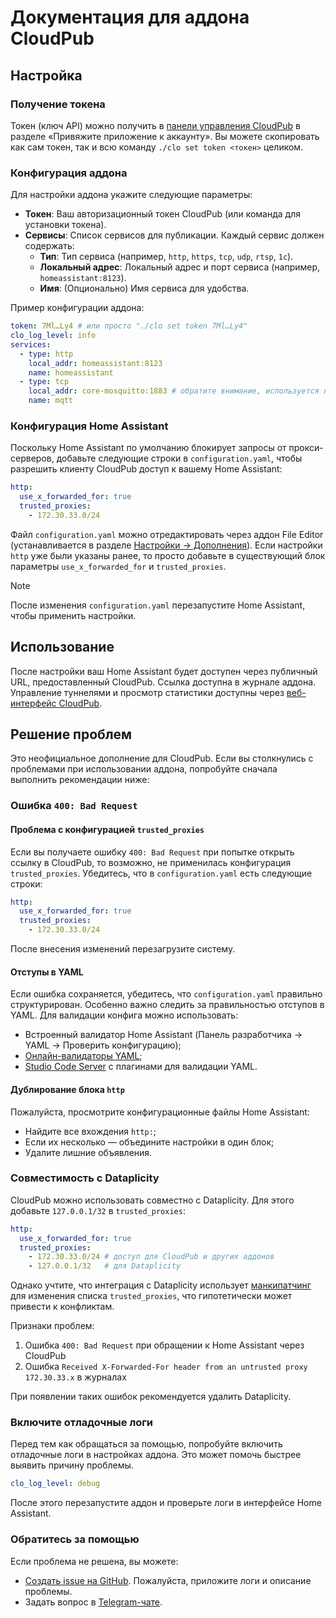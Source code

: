 # Документация для аддона CloudPub

## Настройка

### Получение токена

Токен (ключ API) можно получить в [панели управления CloudPub](https://cloudpub.ru/dashboard/) в разделе «Привяжите приложение к аккаунту». Вы можете скопировать как сам токен, так и всю команду `./clo set token <токен>` целиком.

### Конфигурация аддона

Для настройки аддона укажите следующие параметры:
- **Токен**: Ваш авторизационный токен CloudPub (или команда для установки токена).
- **Сервисы**: Список сервисов для публикации. Каждый сервис должен содержать:
  - **Тип**: Тип сервиса (например, `http`, `https`, `tcp`, `udp`, `rtsp`, `1c`).
  - **Локальный адрес**: Локальный адрес и порт сервиса (например, `homeassistant:8123`).
  - **Имя**: (Опционально) Имя сервиса для удобства.

Пример конфигурации аддона:

```yaml
token: 7Ml…Ly4 # или просто "./clo set token 7Ml…Ly4"
clo_log_level: info
services:
  - type: http
    local_addr: homeassistant:8123
    name: homeassistant
  - type: tcp
    local_addr: core-mosquitto:1883 # обратите внимание, используется порт без поддержки SSL
    name: mqtt
```

### Конфигурация Home Assistant

Поскольку Home Assistant по умолчанию блокирует запросы от прокси-серверов, добавьте следующие строки в `configuration.yaml`, чтобы разрешить клиенту CloudPub доступ к вашему Home Assistant:

```yaml
http:
  use_x_forwarded_for: true
  trusted_proxies:
    - 172.30.33.0/24
```

Файл `configuration.yaml` можно отредактировать через аддон File Editor (устанавливается в разделе [Настройки → Дополнения](https://my.home-assistant.io/create-link/?redirect=supervisor_store)). Если настройки `http` уже были указаны ранее, то просто добавьте в существующий блок параметры `use_x_forwarded_for` и `trusted_proxies`.

> [!NOTE]
> После изменения `configuration.yaml` перезапустите Home Assistant, чтобы применить настройки.

## Использование

После настройки ваш Home Assistant будет доступен через публичный URL, предоставленный CloudPub. Ссылка доступна в журнале аддона. Управление туннелями и просмотр статистики доступны через [веб-интерфейс CloudPub](https://cloudpub.ru/dashboard/).

## Решение проблем

Это неофициальное дополнение для CloudPub. Если вы столкнулись с проблемами при использовании аддона, попробуйте сначала выполнить рекомендации ниже:

### Ошибка `400: Bad Request`

#### Проблема с конфигурацией `trusted_proxies`

Если вы получаете ошибку `400: Bad Request` при попытке открыть ссылку в CloudPub, то возможно, не применилась конфигурация `trusted_proxies`. Убедитесь, что в `configuration.yaml` есть следующие строки:

```yaml
http:
  use_x_forwarded_for: true
  trusted_proxies:
    - 172.30.33.0/24
```

После внесения изменений перезагрузите систему.

#### Отступы в YAML

Если ошибка сохраняется, убедитесь, что `configuration.yaml` правильно структурирован. Особенно важно следить за правильностью отступов в YAML. Для валидации конфига можно использовать:
- Встроенный валидатор Home Assistant (Панель разработчика → YAML → Проверить конфигурацию);
- [Онлайн-валидаторы YAML](yamllint.com);
- [Studio Code Server](https://github.com/hassio-addons/addon-vscode) с плагинами для валидации YAML.

#### Дублирование блока `http`

Пожалуйста, просмотрите конфигурационные файлы Home Assistant:
- Найдите все вхождения `http:`;
- Если их несколько — объедините настройки в один блок;
- Удалите лишние объявления.

### Совместимость с Dataplicity

CloudPub можно использовать совместно с Dataplicity. Для этого добавьте `127.0.0.1/32` в `trusted_proxies`:

```yaml
http:
  use_x_forwarded_for: true
  trusted_proxies:
    - 172.30.33.0/24 # доступ для CloudPub и других аддонов
    - 127.0.0.1/32   # для Dataplicity
```

Однако учтите, что интеграция с Dataplicity использует [манкипатчинг](https://github.com/AlexxIT/Dataplicity/blob/d7c195d8a754ba0cdfbeee9954db3f14086ab3a3/custom_components/dataplicity/utils.py#L28-L51) для изменения списка `trusted_proxies`, что гипотетически может привести к конфликтам.

Признаки проблем:
1. Ошибка `400: Bad Request` при обращении к Home Assistant через CloudPub
2. Ошибка `Received X-Forwarded-For header from an untrusted proxy 172.30.33.x` в журналах

При появлении таких ошибок рекомендуется удалить Dataplicity.

### Включите отладочные логи

Перед тем как обращаться за помощью, попробуйте включить отладочные логи в настройках аддона. Это может помочь быстрее выявить причину проблемы.

```yaml
clo_log_level: debug
```

После этого перезапустите аддон и проверьте логи в интерфейсе Home Assistant.

### Обратитесь за помощью

Если проблема не решена, вы можете:
- [Создать issue на GitHub](https://github.com/black-roland/hassio-addon-cloudpub/issues). Пожалуйста, приложите логи и описание проблемы.
- Задать вопрос в [Telegram-чате](https://t.me/mansmarthome/236).
